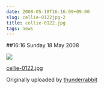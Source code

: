 ```yaml
---
date: 2008-05-18T16:16:09+09:00
slug: cellie-0122jpg-2
title: cellie-0122.jpg
tags: news
---
```


##16:16 Sunday 18 May 2008


[![](http://farm4.static.flickr.com/3251/2500675427_de6263222b.jpg)](http://www.flickr.com/photos/thunderrabbit/2500675427/)
  


[cellie-0122.jpg](http://www.flickr.com/photos/thunderrabbit/2500675427/)
  

Originally uploaded by [thunderrabbit](http://www.flickr.com/people/thunderrabbit/)





  

